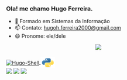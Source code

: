 ### Ola! me chamo Hugo Ferreira.

- 🔭 Formado em Sistemas da Informação
- 📫 Contato: hugoh.ferreira2000@gmail.com
- 😄 Pronome: ele/dele

<div align="center">
  <a href="https://github.com/guhzoide">
  <img height="180em" src="https://github-readme-stats.vercel.app/api?username=guhzoide&show_icons=true&theme=tokyonight&include_all_commits=true&count_private=true"/>
</div>
  
  </div>
<div style="display: inline_block"><br>
  <img align="center" alt="Hugo-Shell" height="30" width="40" src="https://cdn.jsdelivr.net/gh/devicons/devicon/icons/linux/linux-original.svg">
  <img align="center" alt="Hugo-Python" height="30" width="40" src="https://raw.githubusercontent.com/devicons/devicon/master/icons/python/python-original.svg">
</div>

<div>
  <a href = "https://t.me/guhzoide"><img src="https://img.shields.io/badge/Telegram-2CA5E0?style=for-the-badge&logo=telegram&logoColor=white" target="_blank"></a>  
  <a href = "mailto:hugoh.ferreira2000@gmail.com"><img src="https://img.shields.io/badge/-Gmail-%23333?style=for-the-badge&logo=gmail&logoColor=white" target="_blank"></a>
  <a href="https://www.linkedin.com/in/hugo-roberto-8943881a2/" target="_blank"><img src="https://img.shields.io/badge/-LinkedIn-%230077B5?style=for-the-badge&logo=linkedin&logoColor=white" target="_blank"></a> 
</div>

